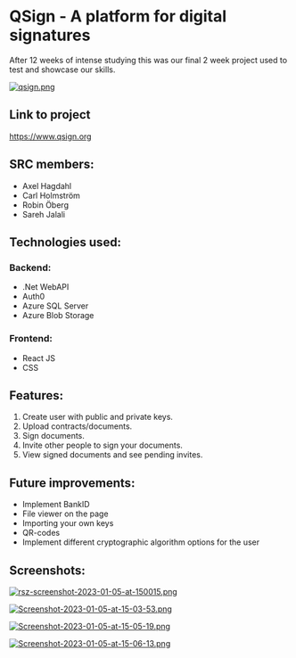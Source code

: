 # QSign - A platform for digital signatures

After 12 weeks of intense studying this was our final 2 week project used to test and showcase our skills.

[![qsign.png](https://i.postimg.cc/t466B8rP/qsign.png)](https://postimg.cc/689T3bx5)

## Link to project
[https://www.qsign.org ]()


## SRC members:

- Axel Hagdahl
- Carl Holmström
- Robin Öberg
- Sareh Jalali


## Technologies used:

### Backend:

- .Net WebAPI
- Auth0
- Azure SQL Server
- Azure Blob Storage


### Frontend:

- React JS
- CSS

## Features:

1. Create user with public and private keys.
2. Upload contracts/documents.
3. Sign documents.
4. Invite other people to sign your documents.
4. View signed documents and see pending invites.

## Future improvements:

- Implement BankID
- File viewer on the page
- Importing your own keys
- QR-codes
- Implement different cryptographic algorithm options for the user

## Screenshots:

[![rsz-screenshot-2023-01-05-at-150015.png](https://i.postimg.cc/nhghP1RD/rsz-screenshot-2023-01-05-at-150015.png)](https://postimg.cc/68VK7CNW)

[![Screenshot-2023-01-05-at-15-03-53.png](https://i.postimg.cc/L4q0H8hM/Screenshot-2023-01-05-at-15-03-53.png)](https://postimg.cc/t7jzkyhr)

[![Screenshot-2023-01-05-at-15-05-19.png](https://i.postimg.cc/qqfcB0Zk/Screenshot-2023-01-05-at-15-05-19.png)](https://postimg.cc/BLgPMW0y)

[![Screenshot-2023-01-05-at-15-06-13.png](https://i.postimg.cc/cCsHBbvR/Screenshot-2023-01-05-at-15-06-13.png)](https://postimg.cc/tZMpXDtJ)
